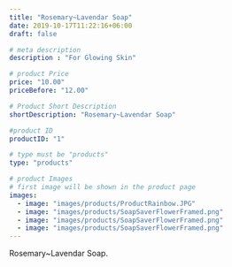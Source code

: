```yaml
---
title: "Rosemary~Lavendar Soap"
date: 2019-10-17T11:22:16+06:00
draft: false

# meta description
description : "For Glowing Skin"

# product Price
price: "10.00"
priceBefore: "12.00"

# Product Short Description
shortDescription: "Rosemary~Lavendar Soap"

#product ID
productID: "1"

# type must be "products"
type: "products"

# product Images
# first image will be shown in the product page
images:
  - image: "images/products/ProductRainbow.JPG"
  - image: "images/products/SoapSaverFlowerFramed.png"
  - image: "images/products/SoapSaverFlowerFramed.png"
  - image: "images/products/SoapSaverFlowerFramed.png"
---
```


Rosemary~Lavendar Soap.
